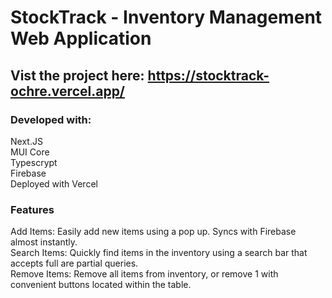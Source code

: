 # StockTrack - Inventory Management Web Application

## Vist the project here: https://stocktrack-ochre.vercel.app/

### Developed with:
Next.JS<br>
MUI Core<br>
Typescrypt <br>
Firebase <br>
Deployed with Vercel<br>

### Features
Add Items: Easily add new items using a pop up. Syncs with Firebase almost instantly. <br>
Search Items: Quickly find items in the inventory using a search bar that accepts full are partial queries. <br>
Remove Items: Remove all items from inventory, or remove 1 with convenient buttons located within the table.<br>
